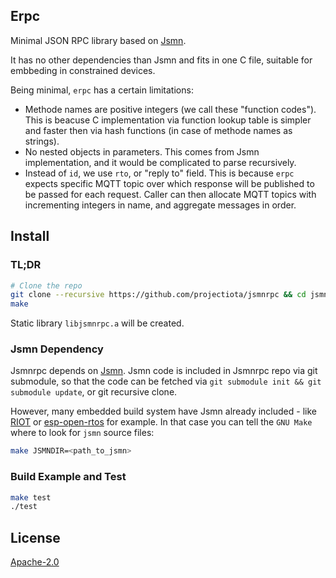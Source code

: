 ## Erpc
Minimal JSON RPC library based on [Jsmn](https://github.com/zserge/jsmn).

It has no other dependencies than Jsmn and fits in one C file, suitable for embbeding in constrained devices.

Being minimal, `erpc` has a certain limitations:
- Methode names are positive integers (we call these "function codes"). This is beacuse C implementation via function lookup table is simpler and faster then via hash functions (in case of methode names as strings).
- No nested objects in parameters. This comes from Jsmn implementation, and it would be complicated to parse recursively.
- Instead of `id`, we use `rto`, or "reply to" field. This is because `erpc` expects specific MQTT topic over which response will be published to be passed for each request. Caller can then allocate MQTT topics with incrementing integers in name, and aggregate messages in order.

## Install
### TL;DR
```bash
# Clone the repo
git clone --recursive https://github.com/projectiota/jsmnrpc && cd jsmnrpc
make
```
Static library `libjsmnrpc.a` will be created.

### Jsmn Dependency
Jsmnrpc depends on [Jsmn](https://github.com/zserge/jsmn). Jsmn code is included in Jsmnrpc repo via git submodule, so that the code can be fetched via `git submodule init && git submodule update`, or git recursive clone.

However, many embedded build system have Jsmn already included - like [RIOT](https://github.com/RIOT-OS/RIOT/tree/master/pkg/jsmn) or [esp-open-rtos](https://github.com/SuperHouse/esp-open-rtos/tree/master/extras/jsmn) for example. In that case you can tell the `GNU Make` where to look for `jsmn` source files:

```bash
make JSMNDIR=<path_to_jsmn>
```

### Build Example and Test
```bash
make test
./test
```

## License
[Apache-2.0](LICENSE)
